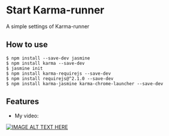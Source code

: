 # Start Karma-runner

A simple settings of Karma-runner

## How to use

```
$ npm install --save-dev jasmine
$ npm install karma --save-dev
$ jasmine init
$ npm install karma-requirejs --save-dev
$ npm install requirejs@^2.1.0 --save-dev
$ npm install karma-jasmine karma-chrome-launcher --save-dev
```


## Features

- My video:

[![IMAGE ALT TEXT HERE](http://img.youtube.com/vi/HDAgjEFW3WY/0.jpg)](http://www.youtube.com/watch?v=HDAgjEFW3WY)
